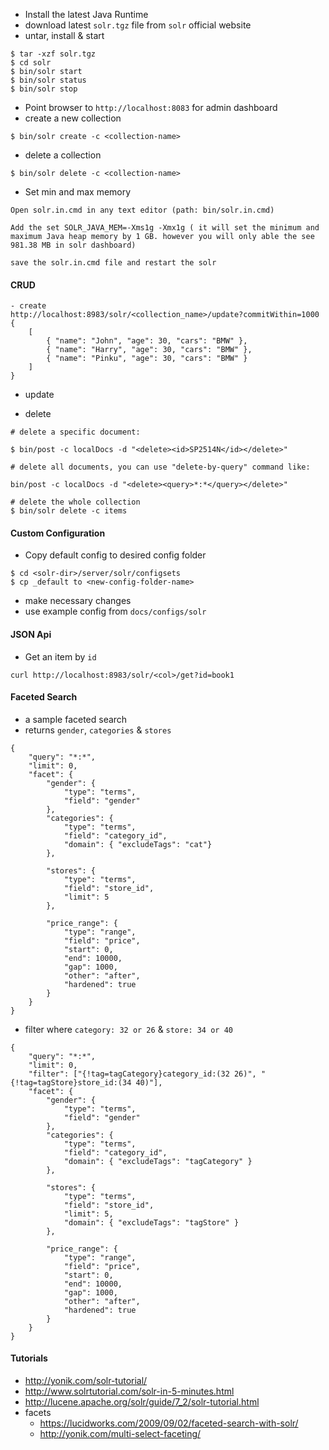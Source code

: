 - Install the latest Java Runtime
- download latest `solr.tgz` file from `solr` official website
- untar, install & start
```
$ tar -xzf solr.tgz
$ cd solr
$ bin/solr start
$ bin/solr status
$ bin/solr stop
```

- Point browser to `http://localhost:8083` for admin dashboard
- create a new collection
```
$ bin/solr create -c <collection-name>
```
- delete a collection
```
$ bin/solr delete -c <collection-name>
```

- Set min and max memory
```
Open solr.in.cmd in any text editor (path: bin/solr.in.cmd)

Add the set SOLR_JAVA_MEM=-Xms1g -Xmx1g ( it will set the minimum and maximum Java heap memory by 1 GB. however you will only able the see 981.38 MB in solr dashboard)

save the solr.in.cmd file and restart the solr
````

#### CRUD

```
- create
http://localhost:8983/solr/<collection_name>/update?commitWithin=1000
{
	[ 
		{ "name": "John", "age": 30, "cars": "BMW" }, 
		{ "name": "Harry", "age": 30, "cars": "BMW" }, 
		{ "name": "Pinku", "age": 30, "cars": "BMW" } 
	]
}
```
- update

- delete

```
# delete a specific document:

$ bin/post -c localDocs -d "<delete><id>SP2514N</id></delete>"

# delete all documents, you can use "delete-by-query" command like:

bin/post -c localDocs -d "<delete><query>*:*</query></delete>"

# delete the whole collection
$ bin/solr delete -c items
```

#### Custom Configuration
- Copy default config to desired config folder
```
$ cd <solr-dir>/server/solr/configsets
$ cp _default to <new-config-folder-name>
```
- make necessary changes
- use example config from `docs/configs/solr` 

#### JSON Api
- Get an item by `id`
```
curl http://localhost:8983/solr/<col>/get?id=book1
```

#### Faceted Search
- a sample faceted search 
- returns `gender`, `categories` & `stores`
```
{
	"query": "*:*",
	"limit": 0,
	"facet": {
		"gender": {
			"type": "terms",
			"field": "gender"
		},
		"categories": {
			"type": "terms",
			"field": "category_id",
			"domain": { "excludeTags": "cat"}
		},
		
		"stores": {
			"type": "terms",
			"field": "store_id",
			"limit": 5
		},
		
		"price_range": {
			"type": "range",
			"field": "price",
			"start": 0,
			"end": 10000,
			"gap": 1000,
			"other": "after",
			"hardened": true
		}
	}
}
```

- filter where `category: 32 or 26` & `store: 34 or 40`
```
{
	"query": "*:*",
	"limit": 0,
	"filter": ["{!tag=tagCategory}category_id:(32 26)", "{!tag=tagStore}store_id:(34 40)"],
	"facet": {
		"gender": {
			"type": "terms",
			"field": "gender"
		},
		"categories": {
			"type": "terms",
			"field": "category_id",
			"domain": { "excludeTags": "tagCategory" }
		},
		
		"stores": {
			"type": "terms",
			"field": "store_id",
			"limit": 5,
			"domain": { "excludeTags": "tagStore" }
		},
		
		"price_range": {
			"type": "range",
			"field": "price",
			"start": 0,
			"end": 10000,
			"gap": 1000,
			"other": "after",
			"hardened": true
		}
	}
}
```

#### Tutorials
- http://yonik.com/solr-tutorial/
- http://www.solrtutorial.com/solr-in-5-minutes.html
- http://lucene.apache.org/solr/guide/7_2/solr-tutorial.html
- facets
	- https://lucidworks.com/2009/09/02/faceted-search-with-solr/
	- http://yonik.com/multi-select-faceting/

